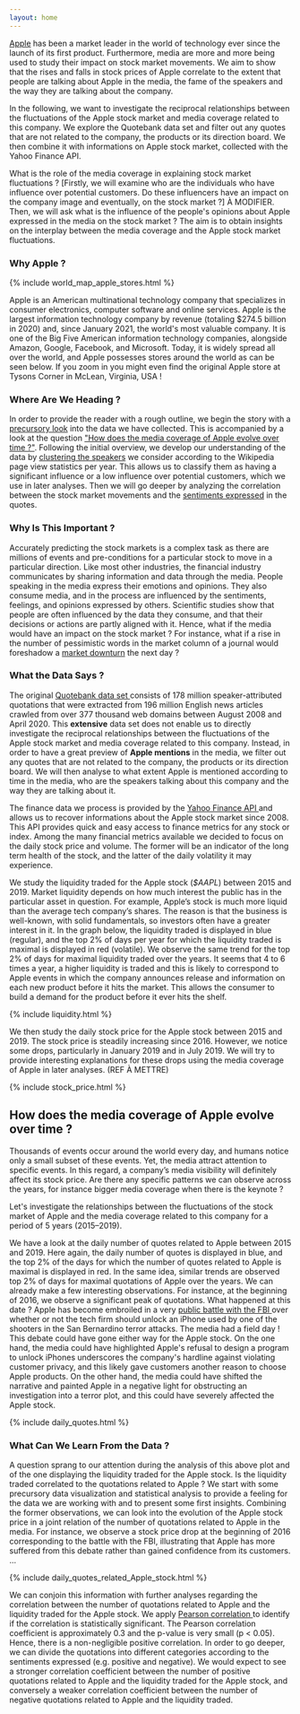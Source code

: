```yaml
---
layout: home
---
```


<a href="https://en.wikipedia.org/wiki/Apple_Inc.">Apple</a> has been a market leader in the world of technology ever since the launch of its first product. Furthermore, media are more and more being used to study their impact on stock market movements. We aim to show that the rises and falls in stock prices of Apple correlate to the extent that people are talking about Apple in the media, the fame of the speakers and the way they are talking about the company.

In the following, we want to investigate the reciprocal relationships between the fluctuations of the Apple stock market and media coverage related to this company. We explore the Quotebank data set and filter out any quotes that are not related to the company, the products or its direction board. We then combine it with informations on Apple stock market, collected with the Yahoo Finance API.

What is the role of the media coverage in explaining stock market fluctuations ? [Firstly, we will examine who are the individuals who have influence over potential customers. Do these influencers have an impact on the company image and eventually, on the stock market ?] À MODIFIER. Then, we will ask what is the influence of the people's opinions about Apple expressed in the media on the stock market ? The aim is to obtain insights on the interplay between the media coverage and the Apple stock market fluctuations.

### Why Apple ?


{% include world_map_apple_stores.html %}

Apple is an American multinational technology company that specializes in consumer electronics, computer software and online services. Apple is the largest information technology company by revenue (totaling $274.5 billion in 2020) and, since January 2021, the world's most valuable company. It is one of the Big Five American information technology companies, alongside Amazon, Google, Facebook, and Microsoft. Today, it is widely spread all over the world, and Apple possesses stores around the world as can be seen below. If you zoom in you might even find the original Apple store at Tysons Corner in McLean, Virginia, USA ! 


### Where Are We Heading ?

In order to provide the reader with a rough outline, we begin the story with a <a href='#PreCurs'>precursory look</a> into the data we have collected.
This is accompanied by a look at the question <a href='#WhoIsTesco'>"How does the media coverage of Apple evolve over time ?"</a>.
Following the initial overview, we develop our understanding of the data by <a href='#Londoners'>clustering the speakers</a> we consider according to the Wikipedia page view statistics per year. This allows us to classify them as having a significant influence or a low influence over potential customers, which we use in later analyses. 
Then we will go deeper by analyzing the correlation between the stock market movements and the <a href='#Londoners'>sentiments expressed</a> in the quotes. 


### Why Is This Important ? 

Accurately predicting the stock markets is a complex task as there are millions of events and pre-conditions for a particular stock to move in a particular direction. 
Like most other industries, the financial industry communicates by sharing information and data through the media. People speaking in the media express their emotions and opinions. They also consume media, and in the process are influenced by the sentiments, feelings, and opinions expressed by others. Scientific studies show that people are often influenced by the data they consume, and that their decisions or actions are partly aligned with it. 
Hence, what if the media would have an impact on the stock market ? For instance, what if a rise in the number of pessimistic words in the market column of a journal would foreshadow a <a href="https://archive.canadianbusiness.com/blogs-and-comment/medias-influence-on-stock-market/market">market downturn</a> the next day ? 


### What the Data Says ?

The original <a href="https://dl.acm.org/doi/10.1145/3437963.3441760"> Quotebank data set </a> consists of 178 million speaker-attributed quotations that were extracted from 196 million English news articles crawled from over 377 thousand web domains between August 2008 and April 2020. This **extensive** data set does not enable us to directly investigate the reciprocal relationships between the fluctuations of the Apple stock market and media coverage related to this company. Instead, in order to have a great preview of **Apple mentions** in the media, we filter out any quotes that are not related to the company, the products or its direction board. We will then analyse to what extent Apple is mentioned according to time in the media, who are the speakers talking about this company and the way they are talking about it.
 
The finance data we process is provided by the <a href="https://www.yahoofinanceapi.com/"> Yahoo Finance API </a> and allows us to recover informations about the Apple stock market since 2008. This API provides quick and easy access to finance metrics for any stock or index. Among the many financial metrics available we decided to focus on the daily stock price and volume. The former will be an indicator of the long term health of the stock, and the latter of the daily volatility it may experience.

We study the liquidity traded for the Apple stock (*$AAPL*) between 2015 and 2019. Market liquidity depends on how much interest the public has in the particular asset in question. For example, Apple’s stock is much more liquid than the average tech company’s shares. The reason is that the business is well-known, with solid fundamentals, so investors often have a greater interest in it. In the graph below, the liquidity traded is displayed in blue (regular), and the top 2% of days per year for which the liquidity traded is maximal is displayed in red (volatile). We observe the same trend for the top 2% of days for maximal liquidity traded over the years. It seems that 4 to 6 times a year, a higher liquidity is traded and this is likely to correspond to Apple events in which the company announces release and information on each new product before it hits the market. This allows the consumer to build a demand for the product before it ever hits the shelf. 

{% include liquidity.html %}

We then study the daily stock price for the Apple stock between 2015 and 2019. The stock price is steadily increasing since 2016. However, we notice some drops, particularly in January 2019 and in July 2019. We will try to provide interesting explanations for these drops using the media coverage of Apple in later analyses. (REF À METTRE)

{% include stock_price.html %}

## How does the media coverage of Apple evolve over time ?

Thousands of events occur around the world every day, and humans notice only a small subset of these events. Yet, the media attract attention to specific events. In this regard, a company’s media visibility will definitely affect its stock price. Are there any specific patterns we can observe across the years, for instance bigger media coverage when there is the keynote ? 

Let's investigate the relationships between the fluctuations of the stock market of Apple and the media coverage related to this company for a period of 5 years (2015–2019).

We have a look at the daily number of quotes related to Apple between 2015 and 2019. Here again, the daily number of quotes is displayed in blue, and the top 2% of the days for which the number of quotes related to Apple is maximal is displayed in red. In the same idea, similar trends are observed top 2% of days for maximal quotations of Apple over the years.
We can already make a few interesting observations.
For instance, at the beginning of 2016, we observe a significant peak of quotations. What happened at this date ? Apple has become embroiled in a very <a href="https://www.nasdaq.com/articles/will-apple-inc.-aapl-stock-feel-a-bite-from-the-fbi-2016-02-23"> public battle with the FBI </a> over whether or not the tech firm should unlock an iPhone used by one of the shooters in the San Bernardino terror attacks. The media had a field day ! This debate could have gone either way for the Apple stock. On the one hand, the media could have highlighted Apple's refusal to design a program to unlock iPhones underscores the company's hardline against violating customer privacy, and this likely gave customers another reason to choose Apple products. On the other hand, the media could have shifted the narrative and painted Apple in a negative light for obstructing an investigation into a terror plot, and this could have severely affected the Apple stock.

{% include daily_quotes.html %}

### What Can We Learn From the Data ? 

A question sprang to our attention during the analysis of this above plot and of the one displaying the liquidity traded for the Apple stock. Is the liquidity traded correlated to the quotations related to Apple ? We start with some precursory data visualization and statistical analysis to provide a feeling for the data we are working with and to present some first insights. Combining the former observations, we can look into the evolution of the Apple stock price in a joint relation of the number of quotations related to Apple in the media.
For instance, we observe a stock price drop at the beginning of 2016 corresponding to the battle with the FBI, illustrating that Apple has more suffered from this debate rather than gained confidence from its customers.
...

{% include daily_quotes_related_Apple_stock.html %}

We can conjoin this information with further analyses regarding the correlation between the number of quotations related to Apple and the liquidity traded for the Apple stock. We apply <a href="https://en.wikipedia.org/wiki/Pearson_correlation_coefficient">Pearson correlation </a> to identify if the correlation is statistically significant. The Pearson correlation coefficient is approximately 0.3 and the p-value is very small (p < 0.05). Hence, there is a non-negligible positive correlation. In order to go deeper, we can divide the quotations into different categories according to the sentiments expressed (e.g. positive and negative). We would expect to see a stronger correlation coefficient between the number of positive quotations related to Apple and the liquidity traded for the Apple stock, and conversely a weaker correlation coefficient between the number of negative quotations related to Apple and the liquidity traded. 





